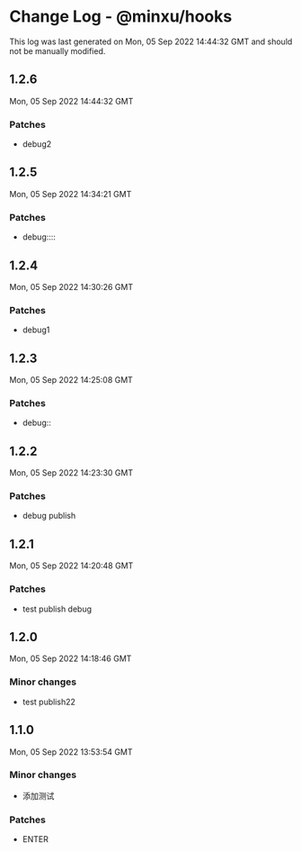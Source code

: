 # Change Log - @minxu/hooks

This log was last generated on Mon, 05 Sep 2022 14:44:32 GMT and should not be manually modified.

## 1.2.6
Mon, 05 Sep 2022 14:44:32 GMT

### Patches

- debug2

## 1.2.5
Mon, 05 Sep 2022 14:34:21 GMT

### Patches

- debug::::

## 1.2.4
Mon, 05 Sep 2022 14:30:26 GMT

### Patches

- debug1

## 1.2.3
Mon, 05 Sep 2022 14:25:08 GMT

### Patches

- debug::

## 1.2.2
Mon, 05 Sep 2022 14:23:30 GMT

### Patches

- debug publish

## 1.2.1
Mon, 05 Sep 2022 14:20:48 GMT

### Patches

- test publish debug

## 1.2.0
Mon, 05 Sep 2022 14:18:46 GMT

### Minor changes

- test publish22

## 1.1.0
Mon, 05 Sep 2022 13:53:54 GMT

### Minor changes

- 添加测试

### Patches

- ENTER

